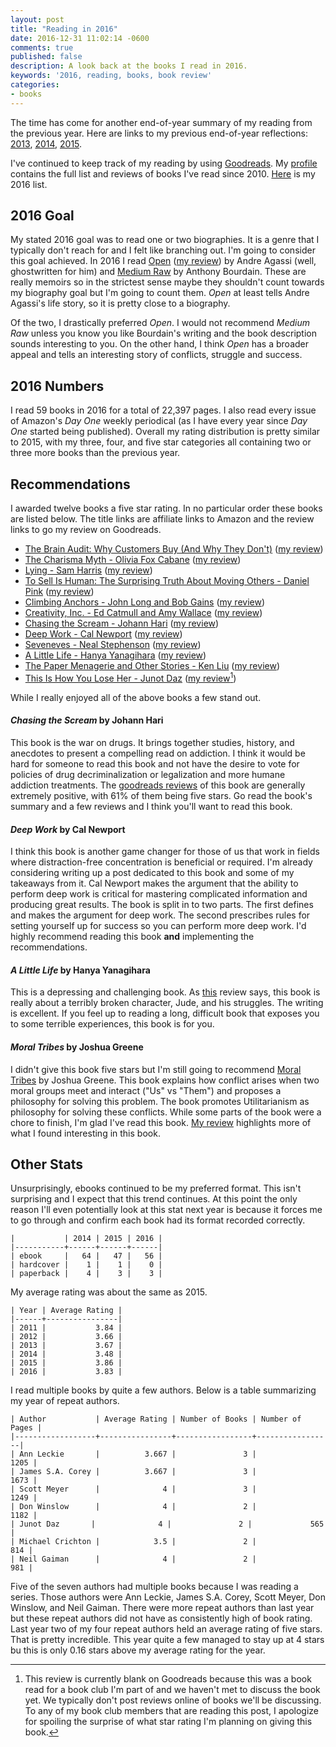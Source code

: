 ```yaml
---
layout: post
title: "Reading in 2016"
date: 2016-12-31 11:02:14 -0600
comments: true
published: false
description: A look back at the books I read in 2016.
keywords: '2016, reading, books, book review'
categories: 
- books
---
```


The time has come for another end-of-year summary of my reading from the previous year. Here are links to my previous end-of-year reflections: [2013](//jakemccrary.com/blog/2014/01/01/using-incanter-to-review-my-2013-reading/), [2014](//jakemccrary.com/blog/2015/01/08/reading-in-2014/), [2015](//jakemccrary.com/blog/2016/03/13/reading-in-2015/).

I've continued to keep track of my reading by using
[Goodreads](http://goodreads.com). My
[profile](https://www.goodreads.com/user/show/3431614-jake-mccrary)
contains the full list and reviews of books I've read
since 2010. [Here](https://www.goodreads.com/review/list/3431614-jake-mccrary?read_at=2016)
is my 2016 list.

## 2016 Goal

My stated 2016 goal was to read one or two biographies. It is a genre that I typically don't reach for and I felt like branching out. I'm going to consider this goal achieved. In 2016 I read [Open](http://amzn.to/2hIylAl) ([my review](https://www.goodreads.com/review/show/1679109928)) by Andre Agassi (well, ghostwritten for him) and [Medium Raw](http://amzn.to/2hKZjwa) by Anthony Bourdain. These are really memoirs so in the strictest sense maybe they shouldn't count towards my biography goal but I'm going to count them. *Open* at least tells Andre Agassi's life story, so it is pretty close to a biography.

Of the two, I drastically preferred *Open*. I would not recommend *Medium Raw* unless you know you like Bourdain's writing and the book description sounds interesting to you. On the other hand, I think *Open* has a broader appeal and tells an interesting story of conflicts, struggle and success.

## 2016 Numbers

I read 59 books in 2016 for a total of 22,397 pages. I also read every issue of Amazon's *Day One* weekly periodical (as I have every year since *Day One* started being published). Overall my rating distribution is pretty similar to 2015, with my three, four, and five star categories all containing two or three more books than the previous year.

## Recommendations

I awarded twelve books a five star rating. In no particular order these books are listed below. The title links are affiliate links to Amazon and the review links to go my review on Goodreads.

* [The Brain Audit: Why Customers Buy (And Why They Don't)](http://amzn.to/2iIDESr) ([my review](https://www.goodreads.com/review/show/1534752389))
* [The Charisma Myth - Olivia Fox Cabane](http://amzn.to/2hKUwLt) ([my review](https://www.goodreads.com/review/show/1047168473))
* [Lying - Sam Harris](http://amzn.to/2iXNXB2) ([my review](https://www.goodreads.com/review/show/1518371907))
* [To Sell Is Human: The Surprising Truth About Moving Others - Daniel Pink](http://amzn.to/2iXSF1L) ([my review](https://www.goodreads.com/review/show/622644583))
* [Climbing Anchors - John Long and Bob Gains](http://amzn.to/2iXUKLg) ([my review](https://www.goodreads.com/review/show/1484465759))
* [Creativity, Inc. - Ed Catmull and Amy Wallace](http://amzn.to/2iXWyE3) ([my review](https://www.goodreads.com/review/show/947747190))
* [Chasing the Scream - Johann Hari](http://amzn.to/2iINMdB) ([my review](https://www.goodreads.com/review/show/1184643637))
* [Deep Work - Cal Newport](http://amzn.to/2iIBIJh) ([my review](https://www.goodreads.com/review/show/1529172855))
* [Seveneves - Neal Stephenson](http://amzn.to/2hKJVAd) ([my review](https://www.goodreads.com/review/show/1295783533))
* [A Little Life - Hanya Yanagihara](http://amzn.to/2iIBqCq) ([my review](https://www.goodreads.com/review/show/1474596789))
* [The Paper Menagerie and Other Stories - Ken Liu](http://amzn.to/2iY2g8R) ([my review](https://www.goodreads.com/review/show/1827462108))
* [This Is How You Lose Her - Junot Daz](http://amzn.to/2iwv6hP) ([my review](https://www.goodreads.com/review/show/1600396478)[^1])

While I really enjoyed all of the above books a few stand out.

#### *Chasing the Scream* by Johann Hari

This book is the war on drugs. It brings together studies, history, and anecdotes to present a compelling read on addiction. I think it would be hard for someone to read this book and not have the desire to vote for policies of drug decriminalization or legalization and more humane addiction treatments. The [goodreads reviews](https://www.goodreads.com/book/show/24379960-chasing-the-scream) of this book are generally extremely positive, with 61% of them being five stars. Go read the book's summary and a few reviews and I think you'll want to read this book.

#### *Deep Work* by Cal Newport

I think this book is another game changer for those of us that work in fields where distraction-free concentration is beneficial or required. I'm already considering writing up a post dedicated to this book and some of my takeaways from it. Cal Newport makes the argument that the ability to perform deep work is critical for mastering complicated information and producing great results. The book is split in to two parts. The first defines and makes the argument for deep work. The second prescribes rules for setting yourself up for success so you can perform more deep work. I'd highly recommend reading this book **and** implementing the recommendations.

#### *A Little Life* by Hanya Yanagihara

This is a depressing and challenging book. As [this](https://www.goodreads.com/review/show/1167073305?book_show_action=true) review says, this book is really about a terribly broken character, Jude, and his struggles. The writing is excellent. If you feel up to reading a long, difficult book that exposes you to some terrible experiences, this book is for you.

#### *Moral Tribes* by Joshua Greene

I didn't give this book five stars but I'm still going to recommend [Moral Tribes](http://amzn.to/2iIzDNQ) by Joshua Greene. This book explains how conflict arises when two moral groups meet and interact ("Us" vs "Them") and proposes a philosophy for solving this problem. The book promotes Utilitarianism as philosophy for solving these conflicts. While some parts of the book were a chore to finish, I'm glad I've read this book. [My review](https://www.goodreads.com/review/show/1825978507) highlights more of what I found interesting in this book.


## Other Stats

Unsurprisingly, ebooks continued to be my preferred format. This isn't surprising and I expect that this trend continues. At this point the only reason I'll even potentially look at this stat next year is because it forces me to go through and confirm each book had its format recorded correctly.

```
|           | 2014 | 2015 | 2016 |
|-----------+------+------+------|
| ebook     |   64 |   47 |   56 |
| hardcover |    1 |    1 |    0 |
| paperback |    4 |    3 |    3 |
```

My average rating was about the same as 2015.

```
| Year | Average Rating |
|------+----------------|
| 2011 |           3.84 |
| 2012 |           3.66 |
| 2013 |           3.67 |
| 2014 |           3.48 |
| 2015 |           3.86 |
| 2016 |           3.83 |
```

I read multiple books by quite a few authors. Below is a table summarizing my year of repeat authors.

```
| Author           | Average Rating | Number of Books | Number of Pages |
|------------------+----------------+-----------------+-----------------|
| Ann Leckie       |          3.667 |               3 |            1205 |
| James S.A. Corey |          3.667 |               3 |            1673 |
| Scott Meyer      |              4 |               3 |            1249 |
| Don Winslow      |              4 |               2 |            1182 |
| Junot Daz       |              4 |               2 |             565 |
| Michael Crichton |            3.5 |               2 |             814 |
| Neil Gaiman      |              4 |               2 |             981 |
```

Five of the seven authors had multiple books because I was reading a series. Those authors were Ann Leckie, James S.A. Corey, Scott Meyer, Don Winslow, and Neil Gaiman. There were more repeat authors than last year but these repeat authors did not have as consistently high of book rating. Last year two of my four repeat authors held an average rating of five stars. That is pretty incredible. This year quite a few managed to stay up  at 4 stars bu this is only 0.16 stars above my average rating for the year.

[^1]: This review is currently blank on Goodreads because this was a book read for a book club I'm part of and we haven't met to discuss the book yet. We typically don't post reviews online of books we'll be discussing. To any of my book club members that are reading this post, I apologize for spoiling the surprise of what star rating I'm planning on giving this book.
